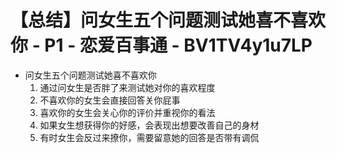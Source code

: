 # 【总结】问女生五个问题测试她喜不喜欢你 - P1 - 恋爱百事通 - BV1TV4y1u7LP

-   问女生五个问题测试她喜不喜欢你
    1.  通过问女生是否胖了来测试她对你的喜欢程度
    2.  不喜欢你的女生会直接回答关你屁事
    3.  喜欢你的女生会关心你的评价并重视你的看法
    4.  如果女生想获得你的好感，会表现出想要改善自己的身材
    5.  有时女生会反过来撩你，需要留意她的回答是否带有调侃